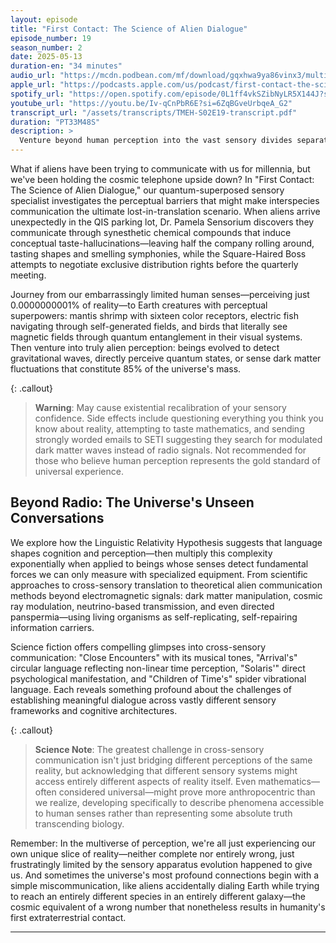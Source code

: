 ```yaml
---
layout: episode
title: "First Contact: The Science of Alien Dialogue"
episode_number: 19
season_number: 2
date: 2025-05-13
duration-en: "34 minutes"
audio_url: "https://mcdn.podbean.com/mf/download/gqxhwa9ya86vinx3/multiverse-employee-handbook-s02e19-science-first-contact.mp3"
apple_url: "https://podcasts.apple.com/us/podcast/first-contact-the-science-of-alien-dialogue/id1764134739?i=1000708290799"
spotify_url: "https://open.spotify.com/episode/0L1ff4vkSZibNyLR5X144J?si=nEwleBCdSP-hMu5_VAIc5w"
youtube_url: "https://youtu.be/Iv-qCnPbR6E?si=6ZqBGveUrbqeA_G2"
transcript_url: "/assets/transcripts/TMEH-S02E19-transcript.pdf"
duration: "PT33M48S"
description: >
  Venture beyond human perception into the vast sensory divides separating us from potential alien civilizations. We explore why our search for extraterrestrial intelligence might be fundamentally limited by our own biological architecture—like searching for cosmic conversations while wearing sensory blindfolds.
---
```


What if aliens have been trying to communicate with us for millennia, but we've been holding the cosmic telephone upside down? In "First Contact: The Science of Alien Dialogue," our quantum-superposed sensory specialist investigates the perceptual barriers that might make interspecies communication the ultimate lost-in-translation scenario. When aliens arrive unexpectedly in the QIS parking lot, Dr. Pamela Sensorium discovers they communicate through synesthetic chemical compounds that induce conceptual taste-hallucinations—leaving half the company rolling around, tasting shapes and smelling symphonies, while the Square-Haired Boss attempts to negotiate exclusive distribution rights before the quarterly meeting.

Journey from our embarrassingly limited human senses—perceiving just 0.0000000001% of reality—to Earth creatures with perceptual superpowers: mantis shrimp with sixteen color receptors, electric fish navigating through self-generated fields, and birds that literally see magnetic fields through quantum entanglement in their visual systems. Then venture into truly alien perception: beings evolved to detect gravitational waves, directly perceive quantum states, or sense dark matter fluctuations that constitute 85% of the universe's mass.

{: .callout}
> **Warning**: May cause existential recalibration of your sensory confidence. Side effects include questioning everything you think you know about reality, attempting to taste mathematics, and sending strongly worded emails to SETI suggesting they search for modulated dark matter waves instead of radio signals. Not recommended for those who believe human perception represents the gold standard of universal experience.

## Beyond Radio: The Universe's Unseen Conversations

We explore how the Linguistic Relativity Hypothesis suggests that language shapes cognition and perception—then multiply this complexity exponentially when applied to beings whose senses detect fundamental forces we can only measure with specialized equipment. From scientific approaches to cross-sensory translation to theoretical alien communication methods beyond electromagnetic signals: dark matter manipulation, cosmic ray modulation, neutrino-based transmission, and even directed panspermia—using living organisms as self-replicating, self-repairing information carriers.

Science fiction offers compelling glimpses into cross-sensory communication: "Close Encounters" with its musical tones, "Arrival's" circular language reflecting non-linear time perception, "Solaris'" direct psychological manifestation, and "Children of Time's" spider vibrational language. Each reveals something profound about the challenges of establishing meaningful dialogue across vastly different sensory frameworks and cognitive architectures.

{: .callout}
> **Science Note**: The greatest challenge in cross-sensory communication isn't just bridging different perceptions of the same reality, but acknowledging that different sensory systems might access entirely different aspects of reality itself. Even mathematics—often considered universal—might prove more anthropocentric than we realize, developing specifically to describe phenomena accessible to human senses rather than representing some absolute truth transcending biology.

Remember: In the multiverse of perception, we're all just experiencing our own unique slice of reality—neither complete nor entirely wrong, just frustratingly limited by the sensory apparatus evolution happened to give us. And sometimes the universe's most profound connections begin with a simple miscommunication, like aliens accidentally dialing Earth while trying to reach an entirely different species in an entirely different galaxy—the cosmic equivalent of a wrong number that nonetheless results in humanity's first extraterrestrial contact.

---
```
